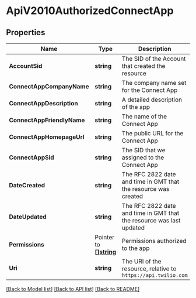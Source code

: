 # ApiV2010AuthorizedConnectApp

## Properties

Name | Type | Description | Notes
------------ | ------------- | ------------- | -------------
**AccountSid** | **string** | The SID of the Account that created the resource |[optional] 
**ConnectAppCompanyName** | **string** | The company name set for the Connect App |[optional] 
**ConnectAppDescription** | **string** | A detailed description of the app |[optional] 
**ConnectAppFriendlyName** | **string** | The name of the Connect App |[optional] 
**ConnectAppHomepageUrl** | **string** | The public URL for the Connect App |[optional] 
**ConnectAppSid** | **string** | The SID that we assigned to the Connect App |[optional] 
**DateCreated** | **string** | The RFC 2822 date and time in GMT that the resource was created |[optional] 
**DateUpdated** | **string** | The RFC 2822 date and time in GMT that the resource was last updated |[optional] 
**Permissions** | Pointer to [**[]string**](AuthorizedConnectAppEnumPermission.md) | Permissions authorized to the app |
**Uri** | **string** | The URI of the resource, relative to `https://api.twilio.com` |[optional] 

[[Back to Model list]](../README.md#documentation-for-models) [[Back to API list]](../README.md#documentation-for-api-endpoints) [[Back to README]](../README.md)


